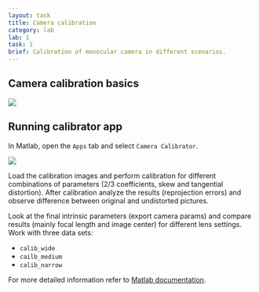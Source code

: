 ```yaml
---
layout: task
title: Camera calibration
category: lab
lab: 1
task: 1
brief: Calibration of monocular camera in different scenarios.
---
```


## Camera calibration basics

![]({{site.baseurl}}/public/l1/camera_calib.png)



## Running calibrator app

In Matlab, open the `Apps` tab and select `Camera Calibrator`.

![]({{site.baseurl}}/public/l1/camera_calibrator.png)

Load the calibration images and perform calibration for different combinations
of parameters (2/3 coefficients, skew and tangential distortion). After calibration
analyze the results (reprojection errors) and observe difference between 
original and undistorted pictures. 

Look at the final intrinsic parameters (export camera params) and compare 
results (mainly focal length and image center) for different lens settings.
Work with three data sets:

   * `calib_wide`
   * `cailb_medium`
   * `calib_narrow`

For more detailed information refer to [Matlab documentation](https://www.mathworks.com/help/vision/ug/single-camera-calibrator-app.html).
